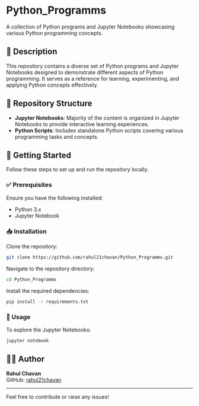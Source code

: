 # Python_Programms

A collection of Python programs and Jupyter Notebooks showcasing various Python programming concepts.

## 📌 Description
This repository contains a diverse set of Python programs and Jupyter Notebooks designed to demonstrate different aspects of Python programming. It serves as a reference for learning, experimenting, and applying Python concepts effectively.

## 📁 Repository Structure
- **Jupyter Notebooks**: Majority of the content is organized in Jupyter Notebooks to provide interactive learning experiences.
- **Python Scripts**: Includes standalone Python scripts covering various programming tasks and concepts.

## 🚀 Getting Started
Follow these steps to set up and run the repository locally.

### ✅ Prerequisites
Ensure you have the following installed:
- Python 3.x
- Jupyter Notebook

### 📥 Installation
Clone the repository:
```sh
git clone https://github.com/rahul21chavan/Python_Programms.git
```
Navigate to the repository directory:
```sh
cd Python_Programms
```
Install the required dependencies:
```sh
pip install -r requirements.txt
```

### 🔧 Usage
To explore the Jupyter Notebooks:
```sh
jupyter notebook
```

## 👨‍💻 Author
**Rahul Chavan**  
GitHub: [rahul21chavan](https://github.com/rahul21chavan)

---
Feel free to contribute or raise any issues!

